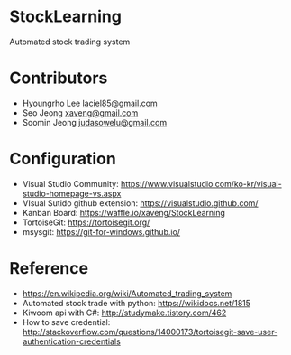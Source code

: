 # StockLearning
Automated stock trading system



# Contributors
* Hyoungrho Lee	laciel85@gmail.com
* Seo Jeong		xaveng@gmail.com
* Soomin Jeong	judasowelu@gmail.com



# Configuration
* Visual Studio Community: https://www.visualstudio.com/ko-kr/visual-studio-homepage-vs.aspx
* VIsual Sutido github extension: https://visualstudio.github.com/
* Kanban Board: https://waffle.io/xaveng/StockLearning
* TortoiseGit: https://tortoisegit.org/
* msysgit: https://git-for-windows.github.io/



# Reference
* https://en.wikipedia.org/wiki/Automated_trading_system
* Automated stock trade with python: https://wikidocs.net/1815
* Kiwoom api with C#: http://studymake.tistory.com/462
* How to save credential: http://stackoverflow.com/questions/14000173/tortoisegit-save-user-authentication-credentials